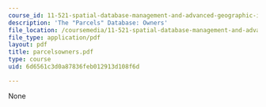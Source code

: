 ```yaml
---
course_id: 11-521-spatial-database-management-and-advanced-geographic-information-systems-spring-2003
description: 'The "Parcels" Database: Owners'
file_location: /coursemedia/11-521-spatial-database-management-and-advanced-geographic-information-systems-spring-2003/6d6561c3d0a87836feb012913d108f6d_parcelsowners.pdf
file_type: application/pdf
layout: pdf
title: parcelsowners.pdf
type: course
uid: 6d6561c3d0a87836feb012913d108f6d

---
```

None